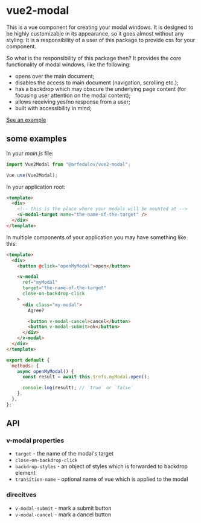# vue2-modal

This is a vue component for creating your modal windows. It is
designed to be highly customizable in its appearance, so it goes
almost without any styling. It is a responsibility of a user of this
package to provide css for your component.

So what is the responsibility of this package then? It provides
the core functionality of modal windows, like the following:

- opens over the main document;
- disables the access to main document (navigation, scrolling etc.);
- has a backdrop which may obscure the underlying page content (for
  focusing user attention on the modal content);
- allows receiving yes/no response from a user;
- built with accessibility in mind;

[See an example](https://www.w3.org/TR/wai-aria-practices-1.1/examples/dialog-modal/dialog.html)

## some examples

In your _main.js_ file:

```js
import Vue2Modal from "@arfedulov/vue2-modal";

Vue.use(Vue2Modal);
```

In your application root:

```html
<template>
  <div>
    <!-- this is the place where your modals will be mounted at -->
    <v-modal-target name="the-name-of-the-target" />
  </div>
</template>
```

In multiple components of your application you may
have something like this:

```html
<template>
  <div>
    <button @click="openMyModal">open</button>

    <v-modal
      ref="myModal"
      target="the-name-of-the-target"
      close-on-backdrop-click
    >
      <div class="my-modal">
        Agree?

        <button v-modal-cancel>cancel</button>
        <button v-modal-submit>ok</button>
      </div>
    </v-modal>
  </div>
</template>
```

```js
export default {
  methods: {
    async openMyModal() {
      const result = await this.$refs.myModal.open();

      console.log(result); // `true` or `false`
    },
  },
};
```

## API

### v-modal properties

- `target` - the name of the modal's target
- `close-on-backdrop-click`
- `backdrop-styles` - an object of styles which is forwarded to backdrop element
- `transition-name` - optional name of vue <transition> which is applied to the modal

### direcitves

- `v-modal-submit` - mark a submit button
- `v-modal-cancel` - mark a cancel button
